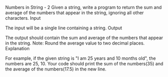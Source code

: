 Numbers in String - 2
Given a string, write a program to return the sum and average of the numbers that appear in the string, ignoring all other characters.
Input

The input will be a single line containing a string.
Output

The output should contain the sum and average of the numbers that appear in the string.
Note: Round the average value to two decimal places.
Explanation

For example, if the given string is "I am 25 years and 10 months old", the numbers are 25, 10. Your code should print the sum of the numbers(35) and the average of the numbers(17.5) in the new line.
